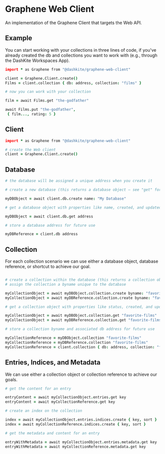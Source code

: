 # Graphene Web Client

An implementation of the Graphene Client that targets the Web API.

## Example
You can start working with your collections in three lines of code, if you've already created the db and collections you want to work with (e.g., through the DashKite Workspaces App).

```coffeescript
import * as Graphene from "@dashkite/graphene-web-client"

client = Graphene.Client.create()
Films = client.collection { db: address, collection: "films" }

# now you can work with your collection

film = await Films.get "the-godfather"

await Films.put "the-godfather",
 { film..., rating: 5 }
```

## Client
```coffeescript
import * as Graphene from "@dashkite/graphene-web-client"

# create the Web client
client = Graphene.Client.create()
```

## Database
```coffeescript
# the database will be assigned a unique address when you create it

# create a new database (this returns a database object — see "get" for more details)

myDBObject = await client.db.create name: "My Database"

# get a database object with properties like name, created, and updated

myDBObject = await client.db.get address

# store a database address for future use

myDBReference = client.db address
```

## Collection 
For each collection scenario we can use either a database object, database reference, or shortcut to achieve our goal.
```coffeescript

# create a collection within the database (this returns a collection object — see "get" for more details)
# assign the collection a byname unique to the database

myCollectionObject = await myDBObject.collection.create byname: "favorite-films"
myCollectionObject = await myDBReference.collection.create byname: "favorite-films"

# get a collection object with properties like status, created, and updated

myCollectionObject = await myDBObject.collection.get "favorite-films"
myCollectionObject = await myDBReference.collection.get "favorite-films"

# store a collection byname and associated db address for future use

myCollectionReference = myDBObject.collection "favorite-films"
myCollectionReference = myDBReference.collection "favorite-films"
myCollectionReference = client.collection { db: address, collection: "favorite-films" } # shortcut
```

## Entries, Indices, and Metadata 
We can use either a collection object or collection reference to achieve our goals.
```coffeescript
# get the content for an entry

entryContent = await myCollectionObject.entries.get key
entryContent = await myCollectionReference.get key

# create an index on the collection

index = await myCollectionObject.entries.indices.create { key, sort }
index = await myCollectionReference.indices.create { key, sort }

# get the metadata and content for an entry

entryWithMetadata = await myCollectionObject.entries.metadata.get key
entryWithMetadata = await myCollectionReference.metadata.get key
```
